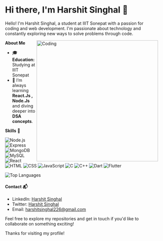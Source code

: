 <h1>Hi there, I'm Harshit Singhal 👋 </h1>

<p> Hello! I'm Harshit Singhal, a student at IIIT Sonepat with a passion for coding and web development. I'm passionate about technology and constantly exploring new ways to solve problems through code. </p>

<img align="right" alt="Coding" width="400" src="https://mir-s3-cdn-cf.behance.net/project_modules/hd/06f21a161921919.63cd7887d0a70.gif">

**About Me**

- 🎓 **Education:** Studying at IIIT Sonepat
- 🌱 I’m always learning **React.Js , Node.Js** and diving deeper into **DSA concepts**.

<!-- ## My GitHub Stats

![Harshit Singhal's GitHub stats](https://github-readme-stats.vercel.app/api?username=harshitsinghal226&show_icons=true&theme=radical) -->

**Skills** 🧠

![Node.js](https://img.shields.io/badge/-Node.js-339933?style=flat-square&logo=node.js&logoColor=white)
![Express](https://img.shields.io/badge/-Express-000000?style=flat-square&logo=express&logoColor=white)
![MongoDB](https://img.shields.io/badge/-MongoDB-47A248?style=flat-square&logo=mongodb&logoColor=white)
![MySQL](https://img.shields.io/badge/MySQL-4479A1?logo=mysql&logoColor=fff)
![React](https://img.shields.io/badge/-React-61DAFB?style=flat-square&logo=react&logoColor=black)
![HTML](https://img.shields.io/badge/-HTML-E34F26?style=flat-square&logo=html5&logoColor=white)
![CSS](https://img.shields.io/badge/-CSS-1572B6?style=flat-square&logo=css3&logoColor=white)
![JavaScript](https://img.shields.io/badge/-JavaScript-F7DF1E?style=flat-square&logo=javascript&logoColor=black)
![C](https://img.shields.io/badge/C-00599C?style=for-the-badge&logo=c&logoColor=white)
![C++](https://img.shields.io/badge/C%2B%2B-00599C?style=for-the-badge&logo=c%2B%2B&logoColor=white)
![Dart](https://img.shields.io/badge/Dart-%230175C2.svg?logo=dart&logoColor=white)
![Flutter](https://img.shields.io/badge/Flutter-02569B?logo=flutter&logoColor=fff)

![Top Languages](https://github-readme-stats.vercel.app/api/top-langs/?username=harshitsinghal226&layout=compact&theme=radical)

#### Contact 📬

- LinkedIn: [Harshit Singhal](https://www.linkedin.com/in/harshit-singhal-132880277/)
- Twitter: [Harshit Singhal](https://x.com/Harshit_2206)
- Email: harshitsinghal226@gmail.com

Feel free to explore my repositories and get in touch if you'd like to collaborate on something exciting!

Thanks for visiting my profile!
